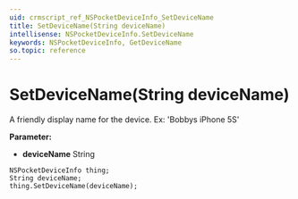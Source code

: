 ```yaml
---
uid: crmscript_ref_NSPocketDeviceInfo_SetDeviceName
title: SetDeviceName(String deviceName)
intellisense: NSPocketDeviceInfo.SetDeviceName
keywords: NSPocketDeviceInfo, GetDeviceName
so.topic: reference
---
```


# SetDeviceName(String deviceName)

A friendly display name for the device. Ex: 'Bobbys iPhone 5S'

**Parameter:** 
 - **deviceName** String

```crmscript
NSPocketDeviceInfo thing;
String deviceName;
thing.SetDeviceName(deviceName);
```

